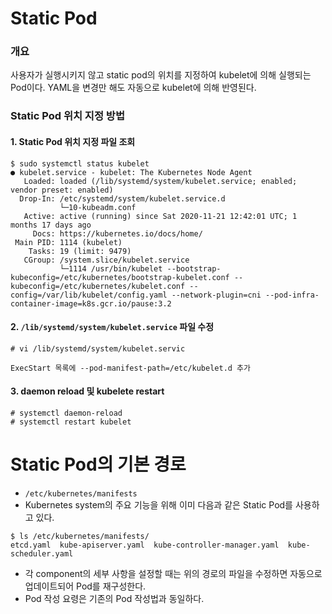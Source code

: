 # Static Pod

### 개요

사용자가 실행시키지 않고 static pod의 위치를 지정하여 kubelet에 의해 실행되는 Pod이다. YAML을 변경만 해도 자동으로 kubelet에 의해 반영된다.

### Static Pod 위치 지정 방법

#### 1. Static Pod 위치 지정 파일 조회

```
$ sudo systemctl status kubelet
● kubelet.service - kubelet: The Kubernetes Node Agent
   Loaded: loaded (/lib/systemd/system/kubelet.service; enabled; vendor preset: enabled)
  Drop-In: /etc/systemd/system/kubelet.service.d
           └─10-kubeadm.conf
   Active: active (running) since Sat 2020-11-21 12:42:01 UTC; 1 months 17 days ago
     Docs: https://kubernetes.io/docs/home/
 Main PID: 1114 (kubelet)
    Tasks: 19 (limit: 9479)
   CGroup: /system.slice/kubelet.service
           └─1114 /usr/bin/kubelet --bootstrap-kubeconfig=/etc/kubernetes/bootstrap-kubelet.conf --kubeconfig=/etc/kubernetes/kubelet.conf --config=/var/lib/kubelet/config.yaml --network-plugin=cni --pod-infra-container-image=k8s.gcr.io/pause:3.2

```

#### 2. `/lib/systemd/system/kubelet.service` 파일 수정

```
# vi /lib/systemd/system/kubelet.servic

ExecStart 목록에 --pod-manifest-path=/etc/kubelet.d 추가
```

#### 3. daemon reload 및 kubelete restart

```
# systemctl daemon-reload
# systemctl restart kubelet
```


# Static Pod의 기본 경로

* `/etc/kubernetes/manifests`
* Kubernetes system의 주요 기능을 위해 이미 다음과 같은 Static Pod를 사용하고 있다.

```
$ ls /etc/kubernetes/manifests/
etcd.yaml  kube-apiserver.yaml  kube-controller-manager.yaml  kube-scheduler.yaml
```

* 각 component의 세부 사항을 설정할 때는 위의 경로의 파일을 수정하면 자동으로 업데이트되어 Pod를 재구성한다.
* Pod 작성 요령은 기존의 Pod 작성법과 동일하다.